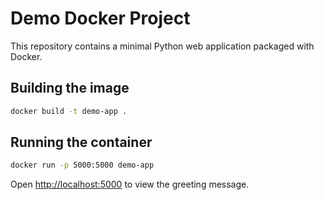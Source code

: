 # Demo Docker Project

This repository contains a minimal Python web application packaged with Docker.

## Building the image

```bash
docker build -t demo-app .
```

## Running the container

```bash
docker run -p 5000:5000 demo-app
```

Open <http://localhost:5000> to view the greeting message.
